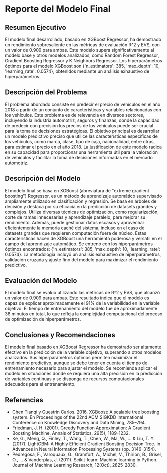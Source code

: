 # Reporte del Modelo Final

## Resumen Ejecutivo

El modelo final desarrollado, basado en XGBoost Regressor, ha demostrado un rendimiento sobresaliente en las métricas de evaluación R^2 y EVS, con un valor de 0.909 para ambas. Este modelo supera significativamente al modelo base y otros modelos analizados, como Random Forest Regressor, Gradient Boosting Regressor y K Neighbors Regressor. Los hiperparámetros óptimos para el modelo XGBoost son {'n_estimators': 385, 'max_depth': 10, 'learning_rate': 0.0574}, obtenidos mediante un análisis exhaustivo de hiperparámetros.

## Descripción del Problema

El problema abordado consiste en predecir el precio de vehículos en el año 2018 a partir de un conjunto de características y variables relacionadas con los vehículos. Este problema es de relevancia en diversos sectores, incluyendo la industria automotriz, seguros y finanzas, donde la capacidad de predecir con precisión los precios de los vehículos puede ser crucial para la toma de decisiones estratégicas. El objetivo principal es desarrollar un modelo predictivo preciso que utilice las características específicas de los vehículos, como marca, clase, tipo de caja, nacionalidad, entre otras, para estimar el precio en el año 2018. La justificación de este modelo radica en su capacidad para proporcionar una herramienta útil para la valoración de vehículos y facilitar la toma de decisiones informadas en el mercado automotriz.

## Descripción del Modelo

El modelo final se basa en XGBoost (abreviatura de "extreme gradient boosting") Regressor, es un método de aprendizaje automático supervisado ampliamente utilizado en clasificación y regresión. Se basa en árboles de decisión y destaca por su eficacia en la predicción de datasets grandes y complejos. Utiliza diversas técnicas de optimización, como regularización, corte de ramas innecesarias y aprendizaje paralelo, para mejorar su rendimiento. Además, puede gestionar datos escasos y aprovechar eficientemente la memoria caché del sistema, incluso en el caso de datasets grandes que requieren computación fuera de núcleo. Estas características hacen de XGBoost una herramienta poderosa y versátil en el campo del aprendizaje automático. Se entrenó con los hiperparámetros óptimos encontrados: {'n_estimators': 385, 'max_depth': 10, 'learning_rate': 0.0574}. La metodología incluyó un análisis exhaustivo de hiperparámetros, validación cruzada y ajuste fino del modelo para maximizar el rendimiento predictivo.

## Evaluación del Modelo

El modelo final se evaluó utilizando las métricas de R^2 y EVS, que alcanzó un valor de 0.909 para ambas. Este resultado indica que el modelo es capaz de explicar aproximadamente el 91% de la variabilidad en la variable objetivo. El tiempo de entrenamiento del modelo fue de aproximadamente 38 minutos en total, lo que refleja la complejidad computacional del proceso de optimización de hiperparámetros.

## Conclusiones y Recomendaciones

El modelo final basado en XGBoost Regressor ha demostrado ser altamente efectivo en la predicción de la variable objetivo, superando a otros modelos analizados. Sus hiperparámetros óptimos permiten maximizar el rendimiento predictivo, aunque se debe tener en cuenta el tiempo de entrenamiento necesario para ajustar el modelo. Se recomienda aplicar el modelo en situaciones donde se requiera una alta precisión en la predicción de variables continuas y se disponga de recursos computacionales adecuados para el entrenamiento.

## Referencias

* Chen Tianqi y Guestrin Carlos. 2016. XGBoost: A scalable tree boosting system. En Proceedings of the 22nd ACM SIGKDD International Conference on Knowledge Discovery and Data Mining, 785–794.
* Friedman, J. H. (2001). Greedy Function Approximation: A Gradient Boosting Machine. Annals of Statistics, 29(5), 1189-1232.
* Ke, G., Meng, Q., Finley, T., Wang, T., Chen, W., Ma, W., ... & Liu, T. Y. (2017). LightGBM: A Highly Efficient Gradient Boosting Decision Tree. In Advances in Neural Information Processing Systems (pp. 3146-3154).
* Pedregosa, F., Varoquaux, G., Gramfort, A., Michel, V., Thirion, B., Grisel, O., ... & Vanderplas, J. (2011). Scikit-learn: Machine learning in Python. Journal of Machine Learning Research, 12(Oct), 2825-2830.
